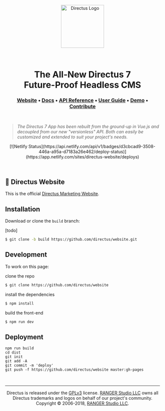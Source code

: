 <p align="center">
  <a href="https://directus.io" target="_blank" rel="noopener noreferrer">
    <img src="https://user-images.githubusercontent.com/522079/43096167-3a1b1118-8e86-11e8-9fb2-7b4e3b1368bc.png" width="140" alt="Directus Logo"/>
  </a>
</p>

<p>&nbsp;</p>

<h1 align="center">
  The All-New Directus 7<br>Future-Proof Headless CMS
</h1>

<h3 align="center">
  <a href="https://directus.io">Website</a> • 
  <a href="https://docs.directus.io">Docs</a> • 
  <a href="https://docs.directus.io/api/reference.html">API Reference</a> • 
  <a href="https://docs.directus.io/app/user-guide.html">User Guide</a> • 
  <a href="https://directus.app">Demo</a> • 
  <a href="https://docs.directus.io/supporting-directus.html">Contribute</a>
</h3>

<p>&nbsp;</p>

> _The Directus 7 App has been rebuilt from the ground-up in Vue.js and decoupled from our new "versionless" API. Both can easily be customized and extended to suit your project's needs._


<p align="center">
  [![Netlify Status](https://api.netlify.com/api/v1/badges/d3cbcad9-3508-446a-a95a-d7183a26e462/deploy-status)](https://app.netlify.com/sites/directus-website/deploys)
</p>

<p>&nbsp;</p>

## 🐰 Directus Website

This is the official [Directus Marketing Website](https://directus.io).

## Installation

Download or clone the `build` branch:

[todo]

```bash
$ git clone -b build https://github.com/directus/website.git
```

## Development

To work on this page: 

clone the repo

```bash
$ git clone https://github.com/directus/website
```

install the dependencies

```bash
$ npm install
```

build the front-end

```bash
$ npm run dev
```

## Deployment
```
npm run build
cd dist
git init
git add -A
git commit -m 'deploy'
git push -f https://github.com/directus/website master:gh-pages
```

<p>&nbsp;</p>

----

<p align="center">
  Directus is released under the <a href="http://www.gnu.org/copyleft/gpl.html">GPLv3</a> license. <a href="http://rangerstudio.com">RANGER Studio LLC</a> owns all Directus trademarks and logos on behalf of our project's community. Copyright © 2006-2018, <a href="http://rangerstudio.com">RANGER Studio LLC</a>.
</p>
